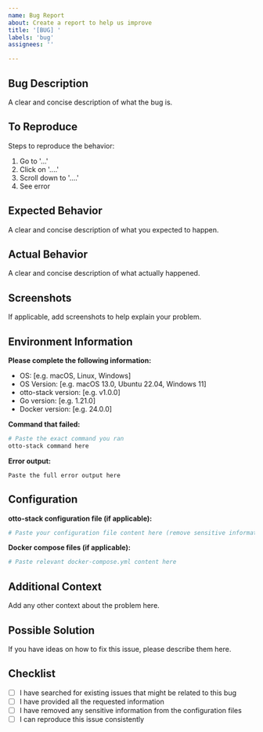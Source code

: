 ```yaml
---
name: Bug Report
about: Create a report to help us improve
title: '[BUG] '
labels: 'bug'
assignees: ''

---
```


## Bug Description
A clear and concise description of what the bug is.

## To Reproduce
Steps to reproduce the behavior:
1. Go to '...'
2. Click on '....'
3. Scroll down to '....'
4. See error

## Expected Behavior
A clear and concise description of what you expected to happen.

## Actual Behavior
A clear and concise description of what actually happened.

## Screenshots
If applicable, add screenshots to help explain your problem.

## Environment Information
**Please complete the following information:**
- OS: [e.g. macOS, Linux, Windows]
- OS Version: [e.g. macOS 13.0, Ubuntu 22.04, Windows 11]
- otto-stack version: [e.g. v1.0.0]
- Go version: [e.g. 1.21.0]
- Docker version: [e.g. 24.0.0]

**Command that failed:**
```bash
# Paste the exact command you ran
otto-stack command here
```

**Error output:**
```
Paste the full error output here
```

## Configuration
**otto-stack configuration file (if applicable):**
```yaml
# Paste your configuration file content here (remove sensitive information)
```

**Docker compose files (if applicable):**
```yaml
# Paste relevant docker-compose.yml content here
```

## Additional Context
Add any other context about the problem here.

## Possible Solution
If you have ideas on how to fix this issue, please describe them here.

## Checklist
- [ ] I have searched for existing issues that might be related to this bug
- [ ] I have provided all the requested information
- [ ] I have removed any sensitive information from the configuration files
- [ ] I can reproduce this issue consistently